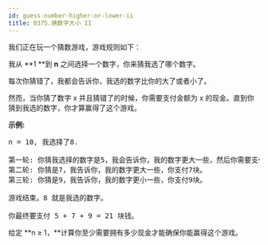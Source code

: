```yaml
---
id: guess-number-higher-or-lower-ii
title: 0375.猜数字大小 II
---
```

我们正在玩一个猜数游戏，游戏规则如下：

我从 **1 **到 **n** 之间选择一个数字，你来猜我选了哪个数字。

每次你猜错了，我都会告诉你，我选的数字比你的大了或者小了。

然而，当你猜了数字 x 并且猜错了的时候，你需要支付金额为 x 的现金。直到你猜到我选的数字，你才算赢得了这个游戏。

**示例:**


<pre>n = 10, 我选择了8.<br/><br/>第一轮: 你猜我选择的数字是5，我会告诉你，我的数字更大一些，然后你需要支付5块。<br/>第二轮: 你猜是7，我告诉你，我的数字更大一些，你支付7块。<br/>第三轮: 你猜是9，我告诉你，我的数字更小一些，你支付9块。<br/><br/>游戏结束。8 就是我选的数字。<br/><br/>你最终要支付 5 + 7 + 9 = 21 块钱。<br/></pre>

给定 **n ≥ 1，**计算你至少需要拥有多少现金才能确保你能赢得这个游戏。
